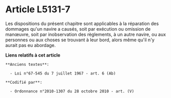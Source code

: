 # Article L5131-7

Les dispositions du présent chapitre sont applicables à la réparation des dommages qu'un navire a causés, soit par exécution
ou omission de manœuvre, soit par inobservation des règlements, à un autre navire, ou aux personnes ou aux choses se trouvant
à leur bord, alors même qu'il n'y aurait pas eu abordage.

**Liens relatifs à cet article**

	**Anciens textes**:

	  - Loi n°67-545 du 7 juillet 1967 - art. 6 (Ab)

	**Codifié par**:

	  - Ordonnance n°2010-1307 du 28 octobre 2010 - art. (V)
